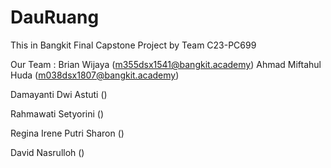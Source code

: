 # DauRuang
This in Bangkit Final Capstone Project by Team C23-PC699



Our Team :
  Brian Wijaya (m355dsx1541@bangkit.academy)
  Ahmad Miftahul Huda (m038dsx1807@bangkit.academy)

Damayanti Dwi Astuti ()

Rahmawati Setyorini ()

Regina Irene Putri Sharon ()

David Nasrulloh ()

